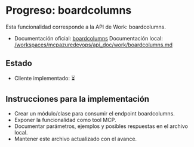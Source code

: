 # Progreso: boardcolumns

Esta funcionalidad corresponde a la API de Work: boardcolumns.

- Documentación oficial: [boardcolumns](https://learn.microsoft.com/en-us/rest/api/azure/devops/work/boardcolumns?view=azure-devops-rest-7.2)
Documentación local: [/workspaces/mcpazuredevops/api_doc/work/boardcolumns.md](/workspaces/mcpazuredevops/api_doc/work/boardcolumns.md)
## Estado
- Cliente implementado: ⏳

## Instrucciones para la implementación
- Crear un módulo/clase para consumir el endpoint boardcolumns.
- Exponer la funcionalidad como tool MCP.
- Documentar parámetros, ejemplos y posibles respuestas en el archivo local.
- Mantener este archivo actualizado con el avance.
